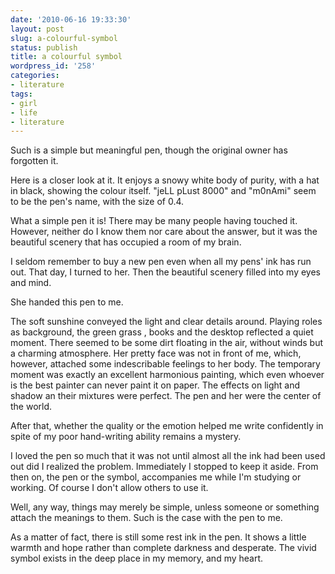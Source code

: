```yaml
---
date: '2010-06-16 19:33:30'
layout: post
slug: a-colourful-symbol
status: publish
title: a colourful symbol
wordpress_id: '258'
categories:
- literature
tags:
- girl
- life
- literature
---
```


Such is a simple but meaningful pen, though the original owner has forgotten it.

Here is a closer look at it. It enjoys a snowy white body of purity, with a hat in black, showing the colour itself. "jeLL pLust 8000" and "m0nAmi" seem to be the pen's name, with the size of 0.4.

What a simple pen it is! There may be many people having touched it. However, neither do I know them nor care about the answer, but it was the beautiful scenery that has occupied a room of my brain.

I seldom remember to buy a new pen even when all my pens' ink has run out. That day, I turned to her. Then the beautiful scenery filled into my eyes and mind.

She handed this pen to me.

The soft sunshine conveyed the light and clear details around. Playing roles as background, the green grass , books and the desktop reflected a quiet moment. There seemed to be some dirt floating in the air, without winds but a charming atmosphere. Her pretty face was not in front of me, which, however, attached some indescribable feelings to her body. The temporary moment was exactly an excellent harmonious painting, which even whoever is the best painter can never paint it on paper. The effects on light and shadow an their mixtures were perfect. The pen and her were the center of the world.

After that, whether the quality or the emotion helped me write confidently in spite of my poor hand-writing ability remains a mystery.

I loved the pen so much that it was not until almost all the ink had been used out did I realized the problem. Immediately I stopped to keep it aside. From then on, the pen or the symbol, accompanies me while I'm studying or working. Of course I don't allow others to use it.

Well, any way, things may merely be simple, unless someone or something attach the meanings to them. Such is the case with the pen to me.

As a matter of fact, there is still some rest ink in the pen. It shows a little warmth and hope rather than complete darkness and desperate. The vivid symbol exists in the deep place in my memory, and my heart.
